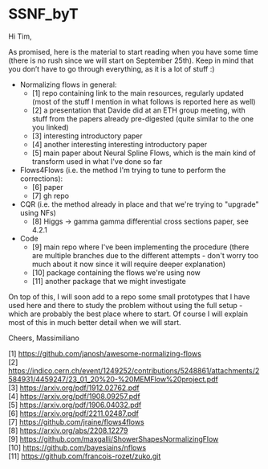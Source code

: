 # SSNF_byT
Hi Tim,

As promised, here is the material to start reading when you have some time (there is no rush since we will start on September 25th).
Keep in mind that you don’t have to go through everything, as it is a lot of stuff :)

- Normalizing flows in general:
    - [1] repo containing link to the main resources, regularly updated (most of the stuff I mention in what follows is reported here as well)
    - [2] a presentation that Davide did at an ETH group meeting, with stuff from the papers already pre-digested (quite similar to the one you linked)
    - [3] interesting introductory paper 
    - [4] another interesting interesting introductory paper
    - [5] main paper about Neural Spline Flows, which is the main kind of transform used in what I've done so far
- Flows4Flows (i.e. the method I'm trying to tune to perform the corrections):
    - [6] paper
    - [7] gh repo
- CQR (i.e. the method already in place and that we're trying to "upgrade" using NFs)
    - [8] Higgs -> gamma gamma differential cross sections paper, see 4.2.1
- Code
    - [9] main repo where I've been implementing the procedure (there are multiple branches due to the different attempts - don't worry too much about it now since it will require deeper explanation)
    - [10] package containing the flows we're using now 
    - [11] another package that we might investigate

On top of this, I will soon add to a repo some small prototypes that I have used here and there to study the problem without using the full setup - which are probably the best place where to start.
Of course I will explain most of this in much better detail when we will start.

Cheers,
Massimiliano

[1] https://github.com/janosh/awesome-normalizing-flows <br />
[2] https://indico.cern.ch/event/1249252/contributions/5248861/attachments/2584931/4459247/23_01_20%20-%20MEMFlow%20project.pdf <br />
[3] https://arxiv.org/pdf/1912.02762.pdf <br />
[4] https://arxiv.org/pdf/1908.09257.pdf <br />
[5] https://arxiv.org/pdf/1906.04032.pdf <br />
[6] https://arxiv.org/pdf/2211.02487.pdf <br />
[7] https://github.com/jraine/flows4flows <br />
[8] https://arxiv.org/abs/2208.12279 <br />
[9] https://github.com/maxgalli/ShowerShapesNormalizingFlow <br />
[10] https://github.com/bayesiains/nflows <br />
[11] https://github.com/francois-rozet/zuko.git <br />
